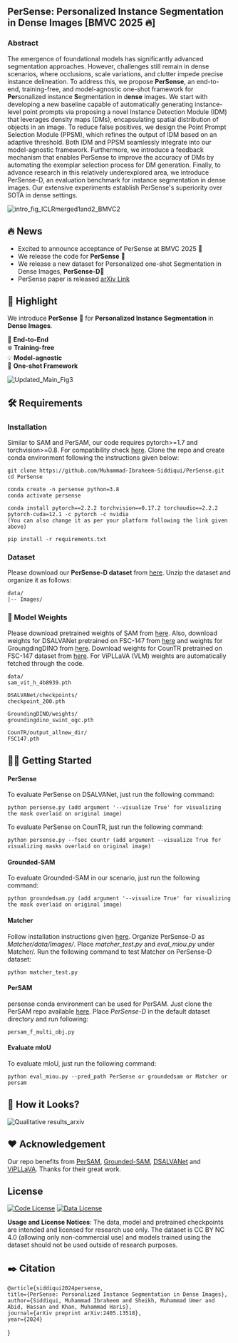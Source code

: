 ## **PerSense: Personalized Instance Segmentation in Dense Images** [BMVC 2025 🔥]

### Abstract
The emergence of foundational models has significantly advanced segmentation approaches. However, challenges still remain in dense scenarios, where occlusions, scale variations, and clutter impede precise instance delineation. To address this, we propose **PerSense**, an end-to-end, training-free, and model-agnostic one-shot framework for **Per**sonalized instance **S**egmentation in d**ense** images. We start with developing a new baseline capable of automatically generating instance-level point prompts via proposing a novel Instance Detection Module (IDM) that leverages density maps (DMs), encapsulating spatial distribution of objects in an image. To reduce false positives, we design the Point Prompt Selection Module (PPSM), which refines the output of IDM based on an adaptive threshold. Both IDM and PPSM seamlessly integrate into our model-agnostic framework. Furthermore, we introduce a feedback mechanism that enables PerSense to improve the accuracy of DMs by automating the exemplar selection process for DM generation. Finally, to advance research in this relatively underexplored area, we introduce PerSense-D, an evaluation benchmark for instance segmentation in dense images. Our extensive experiments establish PerSense's superiority over SOTA in dense settings.

![intro_fig_ICLRmerged1and2_BMVC2](https://github.com/user-attachments/assets/158aa5b3-ac1f-4644-8e20-622d12cbb1eb)


## 🔥 News
* Excited to announce acceptance of PerSense at BMVC 2025 🚀
* We release the code for **PerSense** 🚀
* We release a new dataset for Personalized one-shot Segmentation in Dense Images, **PerSense-D**🚀
* PerSense paper is released [arXiv Link](https://arxiv.org/abs/2405.13518)
## 🌟 Highlight
We introduce **PerSense** 🚀 for **Personalized Instance Segmentation** in **Dense Images**. 

👑 **End-to-End**  
❄️ **Training-free**  
💡 **Model-agnostic**  
🎯 **One-shot Framework**  

![Updated_Main_Fig3](https://github.com/user-attachments/assets/68fa7f49-9c5a-47a5-9eb9-004dbff01137)



## 🛠️ Requirements

### Installation
Similar to SAM and PerSAM, our code requires pytorch>=1.7 and torchvision>=0.8. For compatibility check [here](https://pytorch.org/get-started/locally/).
Clone the repo and create conda environment following the instructions given below:

    git clone https://github.com/Muhammad-Ibraheem-Siddiqui/PerSense.git
    cd PerSense

    conda create -n persense python=3.8
    conda activate persense
    
    conda install pytorch==2.2.2 torchvision==0.17.2 torchaudio==2.2.2 pytorch-cuda=12.1 -c pytorch -c nvidia
    (You can also change it as per your platform following the link given above)

    pip install -r requirements.txt

### Dataset
Please download our **PerSense-D dataset** from [here](https://drive.google.com/file/d/1ku_tY3VflD-K9-xeSocgQjcd2C6oj29g/view?usp=sharing). Unzip the dataset and organize it as follows:

    data/
    |-- Images/

### 🔩 Model Weights
Please download pretrained weights of SAM from [here](https://dl.fbaipublicfiles.com/segment_anything/sam_vit_h_4b8939.pth).
Also, download weights for DSALVANet pretrained on FSC-147 from [here](https://drive.google.com/file/d/1julzH9MJSK1xTGchb1r0CXdZ2wzF5-Kp/view?usp=sharing) and weights for GroungdingDINO from [here](https://drive.google.com/file/d/13rV6dzRwWCVZYWpnmiaVwRDIDC28d82g/view?usp=sharing). Download weights for CounTR pretrained on FSC-147 dataset from [here](https://drive.google.com/file/d/1CzYyiYqLshMdqJ9ZPFJyIzXBa7uFUIYZ/view?pli=1). For ViPLLaVA (VLM) weights are automatically fetched through the code.

    data/
    sam_vit_h_4b8939.pth

    DSALVANet/checkpoints/
    checkpoint_200.pth

    GroundingDINO/weights/
    groundingdino_swint_ogc.pth

    CounTR/output_allnew_dir/
    FSC147.pth

## 🏃‍♂️ Getting Started

#### PerSense
To evaluate PerSense on DSALVANet, just run the following command: 

    python persense.py (add argument '--visualize True' for visualizing the mask overlaid on original image)

To evaluate PerSense on CounTR, just run the following command: 

    python persense.py --fsoc countr (add argument --visualize True for visualizing masks overlaid on original image)

#### Grounded-SAM
To evaluate Grounded-SAM in our scenario, just run the following command:

    python groundedsam.py (add argument '--visualize True' for visualizing the mask overlaid on original image)

#### Matcher
Follow installation instructions given [here](https://github.com/aim-uofa/Matcher). Organize PerSense-D as *Matcher/data/Images/*. Place *matcher_test.py* and *eval_miou.py* under Matcher/. Run the following command to test Matcher on PerSense-D dataset:

    python matcher_test.py

#### PerSAM
persense conda environment can be used for PerSAM. Just clone the PerSAM repo available [here](https://github.com/ZrrSkywalker/Personalize-SAM). Place *PerSense-D* in the default dataset directory and run following:

    persam_f_multi_obj.py

#### Evaluate mIoU
To evaluate mIoU, just run the following command:

    python eval_miou.py --pred_path PerSense or groundedsam or Matcher or persam

## 👀 How it Looks?

![Qualitative results_arxiv](https://github.com/user-attachments/assets/371689b0-c9b8-4fc1-af3a-ba9ea6c81f1c)



## ❤️ Acknowledgement 
Our repo benefits from [PerSAM](https://github.com/ZrrSkywalker/Personalize-SAM/tree/main?tab=readme-ov-file), [Grounded-SAM](https://github.com/IDEA-Research/Grounded-Segment-Anything), [DSALVANet](https://github.com/kadvinj/DSALVANet?tab=readme-ov-file) and [ViPLLaVA](https://github.com/WisconsinAIVision/ViP-LLaVA/tree/main). Thanks for their great work.

## License
[![Code License](https://img.shields.io/badge/Code%20License-Apache_2.0-green.svg)](https://github.com/tatsu-lab/stanford_alpaca/blob/main/LICENSE)
[![Data License](https://img.shields.io/badge/Data%20License-CC%20By%20NC%204.0-red.svg)](https://github.com/tatsu-lab/stanford_alpaca/blob/main/DATA_LICENSE)  

**Usage and License Notices**: The data, model and pretrained checkpoints are intended and licensed for research use only. The dataset is CC BY NC 4.0 (allowing only non-commercial use) and models trained using the dataset should not be used outside of research purposes.

## ✒️ Citation
    @article{siddiqui2024persense,
    title={PerSense: Personalized Instance Segmentation in Dense Images},
    author={Siddiqui, Muhammad Ibraheem and Sheikh, Muhammad Umer and Abid, Hassan and Khan, Muhammad Haris},
    journal={arXiv preprint arXiv:2405.13518},
    year={2024}
  }



